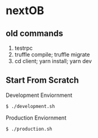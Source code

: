 # nextOB

## old commands
1) testrpc
2) truffle compile; truffle migrate
3) cd client; yarn install; yarn dev

## Start From Scratch
Development Enviornment

```
$ ./development.sh
```

Production Enviornment

```
$ ./production.sh
```

